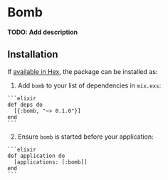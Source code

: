 # Bomb

**TODO: Add description**

## Installation

If [available in Hex](https://hex.pm/docs/publish), the package can be installed as:

  1. Add `bomb` to your list of dependencies in `mix.exs`:

    ```elixir
    def deps do
      [{:bomb, "~> 0.1.0"}]
    end
    ```

  2. Ensure `bomb` is started before your application:

    ```elixir
    def application do
      [applications: [:bomb]]
    end
    ```

